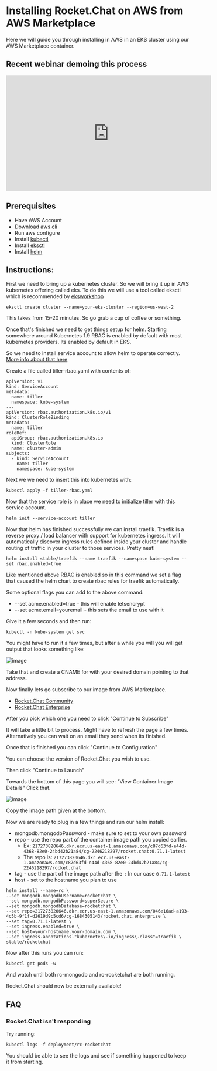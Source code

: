 # Installing Rocket.Chat on AWS from AWS Marketplace

Here we will guide you through installing in AWS in an EKS cluster using our AWS Marketplace container.

## Recent webinar demoing this process

<iframe width="560" height="315" src="https://www.youtube.com/embed/U3ePJR0V0L0" frameborder="0" allow="accelerometer; autoplay; encrypted-media; gyroscope; picture-in-picture" allowfullscreen></iframe>

## Prerequisites

* Have AWS Account
* Download [aws cli](https://aws.amazon.com/cli/)
* Run aws configure
* Install [kubectl](https://kubernetes.io/docs/tasks/tools/install-kubectl/#install-kubectl)
* Install [eksctl](https://eksctl.io/)
* Install [helm](https://docs.helm.sh/using_helm/#installing-helm)

## Instructions:

First we need to bring up a kubernetes cluster.  So we will bring it up in AWS kubernetes offering called eks.  To do this we will use a tool called eksctl which is recommended by [eksworkshop](https://eksworkshop.com/eksctl/)

```
eksctl create cluster --name=your-eks-cluster --region=us-west-2
```

This takes from 15-20 minutes.  So go grab a cup of coffee or something.

Once that's finished we need to get things setup for helm.  Starting somewhere around Kubernetes 1.9 RBAC is enabled by default with most kubernetes providers.  Its enabled by default in EKS.

So we need to install service account to allow helm to operate correctly.  [More info about that here](https://docs.helm.sh/using_helm/#example-service-account-with-cluster-admin-role)

Create a file called tiller-rbac.yaml with contents of:

```
apiVersion: v1
kind: ServiceAccount
metadata:
  name: tiller
  namespace: kube-system
---
apiVersion: rbac.authorization.k8s.io/v1
kind: ClusterRoleBinding
metadata:
  name: tiller
roleRef:
  apiGroup: rbac.authorization.k8s.io
  kind: ClusterRole
  name: cluster-admin
subjects:
  - kind: ServiceAccount
    name: tiller
    namespace: kube-system
```

Next we we need to insert this into kubernetes with:

```
kubectl apply -f tiller-rbac.yaml
```

Now that the service role is in place we need to initialize tiller with this service account.

```
helm init --service-account tiller
```

Now that helm has finished successfully we can install traefik.  Traefik is a reverse proxy / load balancer with support for kubernetes ingress.  It will automatically discover ingress rules defined inside your cluster and handle routing of traffic in your cluster to those services.  Pretty neat!

```
helm install stable/traefik --name traefik --namespace kube-system --set rbac.enabled=true
```

Like mentioned above RBAC is enabled so in this command we set a flag that caused the helm chart to create rbac rules for traefik automatically.

Some optional flags you can add to the above command:

* --set acme.enabled=true - this will enable letsencrypt
* --set acme.email=youremail - this sets the email to use with it

Give it a few seconds and then run:

```
kubectl -n kube-system get svc
```

You might have to run it a few times, but after a while you will you will get output that looks something like:

![image](https://user-images.githubusercontent.com/51996/52383655-f304e000-2a3f-11e9-86bb-392c7074010c.png)

Take that and create a CNAME for with your desired domain pointing to that address.

Now finally lets go subscribe to our image from AWS Marketplace.

* [Rocket.Chat Community](https://aws.amazon.com/marketplace/pp/B07K9BKJHP?qid=1549500780099&sr=0-1&ref_=srh_res_product_title)
* [Rocket.Chat Enterprise](https://aws.amazon.com/marketplace/pp/B07K98179S?qid=1549500780099&sr=0-3&ref_=srh_res_product_title)

After you pick which one you need to click "Continue to Subscribe"

It will take a little bit to process.  Might have to refresh the page a few times.  Alternatively you can wait on an email they send when its finished.

Once that is finished you can click "Continue to Configuration"

You can choose the version of Rocket.Chat you wish to use.

Then click "Continue to Launch"

Towards the bottom of this page you will see: "View Container Image Details" Click that.

![image](https://user-images.githubusercontent.com/51996/52382003-3f98ed00-2a39-11e9-9a28-a4a179abd18f.png)

Copy the image path given at the bottom.

Now we are ready to plug in a few things and run our helm install:

* mongodb.mongodbPassword - make sure to set to your own password
* repo - use the repo part of the container image path you copied earlier.
    - Ex: `217273820646.dkr.ecr.us-east-1.amazonaws.com/c87d63fd-e44d-4368-82e0-24bd42b21a84/cg-2246218297/rocket.chat:0.71.1-latest`
    - The repo is: `217273820646.dkr.ecr.us-east-1.amazonaws.com/c87d63fd-e44d-4368-82e0-24bd42b21a84/cg-2246218297/rocket.chat`
* tag - use the part of the image path after the `:` In our case `0.71.1-latest`
* host - set to the hostname you plan to use

```
helm install --name=rc \
--set mongodb.mongodbUsername=rocketchat \
--set mongodb.mongodbPassword=superSecure \
--set mongodb.mongodbDatabase=rocketchat \
--set repo=217273820646.dkr.ecr.us-east-1.amazonaws.com/046e16ad-a193-4c5b-9f1f-d2619d9c5cd6/cg-1684305143/rocket.chat.enterprise \
--set tag=0.71.1-latest \
--set ingress.enabled=true \
--set host=your-hostname.your-domain.com \
--set ingress.annotations."kubernetes\.io/ingress\.class"=traefik \
stable/rocketchat
```

Now after this runs you can run:

```
kubectl get pods -w
```

And watch until both rc-mongodb and rc-rocketchat are both running.

Rocket.Chat should now be externally available!

## FAQ

### Rocket.Chat isn't responding

Try running:

```
kubectl logs -f deployment/rc-rocketchat
```

You should be able to see the logs and see if something happened to keep it from starting.




